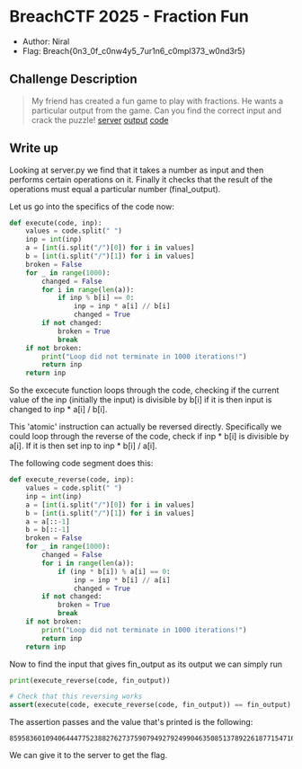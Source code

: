 # BreachCTF 2025 - Fraction Fun

- Author: Niral
- Flag: Breach{0n3_0f_c0nw4y5_7ur1n6_c0mpl373_w0nd3r5}



## Challenge Description

> My friend has created a fun game to play with fractions. He wants a particular output from the game. Can you find the correct input and crack the puzzle!
> [server](./server.py)
> [output](./output.txt)
> [code](./code.txt)

## Write up

Looking at server.py we find that it takes a number as input and then performs certain operations on it.
Finally it checks that the result of the operations must equal a particular number (final_output).

Let us go into the specifics of the code now:

```python
def execute(code, inp):
    values = code.split(" ")
    inp = int(inp)
    a = [int(i.split("/")[0]) for i in values]
    b = [int(i.split("/")[1]) for i in values]
    broken = False
    for _ in range(1000):
        changed = False
        for i in range(len(a)):
            if inp % b[i] == 0:
                inp = inp * a[i] // b[i]
                changed = True
        if not changed:
            broken = True
            break
    if not broken:
        print("Loop did not terminate in 1000 iterations!")
        return inp
    return inp
```

So the excecute function loops through the code, checking if the current value of the inp (initially the input) is divisible by b[i] if it is then input is changed to inp * a[i] / b[i].

This 'atomic' instruction can actually be reversed directly. 
Specifically we could loop through the reverse of the code, check if inp * b[i] is divisible by a[i]. If it is then set inp to inp * b[i] / a[i].

The following code segment does this:


```python
def execute_reverse(code, inp):
    values = code.split(" ")
    inp = int(inp)
    a = [int(i.split("/")[0]) for i in values]
    b = [int(i.split("/")[1]) for i in values]
    a = a[::-1]
    b = b[::-1]
    broken = False
    for _ in range(1000):
        changed = False
        for i in range(len(a)):
            if (inp * b[i]) % a[i] == 0:
                inp = inp * b[i] // a[i]
                changed = True
        if not changed:
            broken = True
            break
    if not broken:
        print("Loop did not terminate in 1000 iterations!")
        return inp
    return inp
```

Now to find the input that gives fin_output as its output we can simply run


```python
print(execute_reverse(code, fin_output))

# Check that this reversing works
assert(execute(code, execute_reverse(code, fin_output)) == fin_output)
```

The assertion passes and the value that's printed is the following:
```
859583601094064447752388276273759079492792499046350851378922618771547160802030329860897670972485616052135161182028125
```
We can give it to the server to get the flag.
